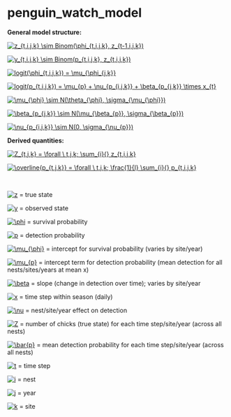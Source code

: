 # penguin_watch_model

**General model structure:**

<a href="https://www.codecogs.com/eqnedit.php?latex=z_{t,i,j,k}&space;\sim&space;Binom(\phi_{t,i,j,k},&space;z_{t-1,i,j,k})" target="_blank"><img src="https://latex.codecogs.com/gif.latex?z_{t,i,j,k}&space;\sim&space;Binom(\phi_{t,i,j,k},&space;z_{t-1,i,j,k})" title="z_{t,i,j,k} \sim Binom(\phi_{t,i,j,k}, z_{t-1,i,j,k})" /></a>

<a href="https://www.codecogs.com/eqnedit.php?latex=y_{t,i,j,k}&space;\sim&space;Binom(p_{t,i,j,k},&space;z_{t,i,j,k})" target="_blank"><img src="https://latex.codecogs.com/gif.latex?y_{t,i,j,k}&space;\sim&space;Binom(p_{t,i,j,k},&space;z_{t,i,j,k})" title="y_{t,i,j,k} \sim Binom(p_{t,i,j,k}, z_{t,i,j,k})" /></a>

<a href="https://www.codecogs.com/eqnedit.php?latex=logit(\phi_{t,i,j,k})&space;=&space;\mu_{\phi_{j,k}}" target="_blank"><img src="https://latex.codecogs.com/gif.latex?logit(\phi_{t,i,j,k})&space;=&space;\mu_{\phi_{j,k}}" title="logit(\phi_{t,i,j,k}) = \mu_{\phi_{j,k}}" /></a>

<a href="https://www.codecogs.com/eqnedit.php?latex=logit(p_{t,i,j,k})&space;=&space;\mu_{p}&space;&plus;&space;\nu_{p_{i,j,k}}&space;&plus;&space;\beta_{p_{j,k}}&space;\times&space;x_{t}" target="_blank"><img src="https://latex.codecogs.com/gif.latex?logit(p_{t,i,j,k})&space;=&space;\mu_{p}&space;&plus;&space;\nu_{p_{i,j,k}}&space;&plus;&space;\beta_{p_{j,k}}&space;\times&space;x_{t}" title="logit(p_{t,i,j,k}) = \mu_{p} + \nu_{p_{i,j,k}} + \beta_{p_{j,k}} \times x_{t}" /></a>

<a href="https://www.codecogs.com/eqnedit.php?latex=\mu_{\phi}&space;\sim&space;N(\theta_{\phi},&space;\sigma_{\mu_{\phi}})" target="_blank"><img src="https://latex.codecogs.com/gif.latex?\mu_{\phi}&space;\sim&space;N(\theta_{\phi},&space;\sigma_{\mu_{\phi}})" title="\mu_{\phi} \sim N(\theta_{\phi}, \sigma_{\mu_{\phi}})" /></a>

<a href="https://www.codecogs.com/eqnedit.php?latex=\beta_{p_{j,k}}&space;\sim&space;N(\mu_{\beta_{p}},&space;\sigma_{\beta_{p}})" target="_blank"><img src="https://latex.codecogs.com/gif.latex?\beta_{p_{j,k}}&space;\sim&space;N(\mu_{\beta_{p}},&space;\sigma_{\beta_{p}})" title="\beta_{p_{j,k}} \sim N(\mu_{\beta_{p}}, \sigma_{\beta_{p}})" /></a>

<a href="https://www.codecogs.com/eqnedit.php?latex=\nu_{p_{i,j,k}}&space;\sim&space;N(0,&space;\sigma_{\nu_{p}})" target="_blank"><img src="https://latex.codecogs.com/gif.latex?\nu_{p_{i,j,k}}&space;\sim&space;N(0,&space;\sigma_{\nu_{p}})" title="\nu_{p_{i,j,k}} \sim N(0, \sigma_{\nu_{p}})" /></a>


**Derived quantities:**

<a href="https://www.codecogs.com/eqnedit.php?latex=Z_{t,j,k}&space;=&space;\forall&space;\&space;t,j,k;&space;\sum_{i}{}&space;z_{t,i,j,k}" target="_blank"><img src="https://latex.codecogs.com/gif.latex?Z_{t,j,k}&space;=&space;\forall&space;\&space;t,j,k;&space;\sum_{i}{}&space;z_{t,i,j,k}" title="Z_{t,j,k} = \forall \ t,j,k; \sum_{i}{} z_{t,i,j,k}" /></a>

<a href="https://www.codecogs.com/eqnedit.php?latex=\overline{p_{t,j,k}}&space;=&space;\forall&space;\&space;t,j,k;&space;\frac{1}{I}&space;\sum_{i}{}&space;p_{t,i,j,k}" target="_blank"><img src="https://latex.codecogs.com/gif.latex?\overline{p_{t,j,k}}&space;=&space;\forall&space;\&space;t,j,k;&space;\frac{1}{I}&space;\sum_{i}{}&space;p_{t,i,j,k}" title="\overline{p_{t,j,k}} = \forall \ t,j,k; \frac{1}{I} \sum_{i}{} p_{t,i,j,k}" /></a>


<br>

<a href="https://www.codecogs.com/eqnedit.php?latex=z" target="_blank"><img src="https://latex.codecogs.com/gif.latex?z" title="z" /></a> = true state

<a href="https://www.codecogs.com/eqnedit.php?latex=y" target="_blank"><img src="https://latex.codecogs.com/gif.latex?y" title="y" /></a> = observed state

<a href="https://www.codecogs.com/eqnedit.php?latex=\phi" target="_blank"><img src="https://latex.codecogs.com/gif.latex?\phi" title="\phi" /></a> = survival probability

<a href="https://www.codecogs.com/eqnedit.php?latex=p" target="_blank"><img src="https://latex.codecogs.com/gif.latex?p" title="p" /></a> = detection probability

<a href="https://www.codecogs.com/eqnedit.php?latex=\mu_{\phi}" target="_blank"><img src="https://latex.codecogs.com/gif.latex?\mu_{\phi}" title="\mu_{\phi}" /></a> = intercept for survival probability (varies by site/year)

<a href="https://www.codecogs.com/eqnedit.php?latex=\mu_{p}" target="_blank"><img src="https://latex.codecogs.com/gif.latex?\mu_{p}" title="\mu_{p}" /></a> = intercept term for detection probability (mean detection for all nests/sites/years at mean x)

<a href="https://www.codecogs.com/eqnedit.php?latex=\beta" target="_blank"><img src="https://latex.codecogs.com/gif.latex?\beta" title="\beta" /></a> = slope (change in detection over time); varies by site/year

<a href="http://www.codecogs.com/eqnedit.php?latex=x" target="_blank"><img src="http://latex.codecogs.com/gif.latex?x" title="x" /></a> = time step within season (daily)

<a href="https://www.codecogs.com/eqnedit.php?latex=\nu" target="_blank"><img src="https://latex.codecogs.com/gif.latex?\nu" title="\nu" /></a> = nest/site/year effect on detection

<a href="https://www.codecogs.com/eqnedit.php?latex=Z" target="_blank"><img src="https://latex.codecogs.com/gif.latex?Z" title="Z" /></a> = number of chicks (true state) for each time step/site/year (across all nests)

<a href="https://www.codecogs.com/eqnedit.php?latex=\bar{p}" target="_blank"><img src="https://latex.codecogs.com/gif.latex?\bar{p}" title="\bar{p}" /></a> = mean detection probability for each time step/site/year (across all nests)

<a href="https://www.codecogs.com/eqnedit.php?latex=t" target="_blank"><img src="https://latex.codecogs.com/gif.latex?t" title="t" /></a> = time step

<a href="https://www.codecogs.com/eqnedit.php?latex=i" target="_blank"><img src="https://latex.codecogs.com/gif.latex?i" title="i" /></a> = nest

<a href="https://www.codecogs.com/eqnedit.php?latex=j" target="_blank"><img src="https://latex.codecogs.com/gif.latex?j" title="j" /></a> = year

<a href="https://www.codecogs.com/eqnedit.php?latex=k" target="_blank"><img src="https://latex.codecogs.com/gif.latex?k" title="k" /></a> = site
